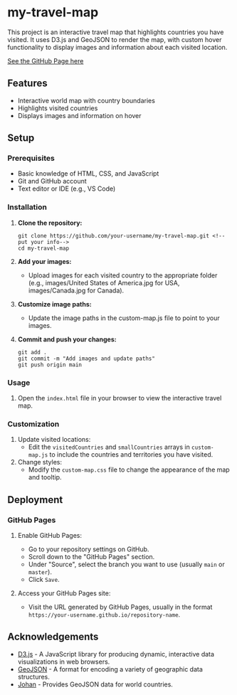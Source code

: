 # my-travel-map

This project is an interactive travel map that highlights countries you have visited. It uses D3.js and GeoJSON to render the map, with custom hover functionality to display images and information about each visited location.

[See the GitHub Page here](https://harmon1713.github.io/my-travel-map/)

## Features
- Interactive world map with country boundaries
- Highlights visited countries
- Displays images and information on hover

## Setup

### Prerequisites
- Basic knowledge of HTML, CSS, and JavaScript
- Git and GitHub account
- Text editor or IDE (e.g., VS Code)

### Installation

1. **Clone the repository:**
   ```
   git clone https://github.com/your-username/my-travel-map.git <!--put your info-->
   cd my-travel-map
   ```

2. **Add your images:**
	- Upload images for each visited country to the appropriate folder (e.g., images/United States of America.jpg for USA, images/Canada.jpg for Canada).

3. **Customize image paths:**
	- Update the image paths in the custom-map.js file to point to your images.

4. **Commit and push your changes:**

   ```
   git add .
   git commit -m "Add images and update paths"
   git push origin main
   ```

### Usage

1. Open the `index.html` file in your browser to view the interactive travel map.

### Customization

1. Update visited locations:
	- Edit the `visitedCountries` and `smallCountries` arrays in `custom-map.js` to include the countries and territories you have visited.
2. Change styles:
	- Modify the `custom-map.css` file to change the appearance of the map and tooltip.

## Deployment

### GitHub Pages

1. Enable GitHub Pages:
	- Go to your repository settings on GitHub.
	- Scroll down to the "GitHub Pages" section.
	- Under "Source", select the branch you want to use (usually `main` or `master`).
	- Click `Save`.

2. Access your GitHub Pages site:
	- Visit the URL generated by GitHub Pages, usually in the format `https://your-username.github.io/repository-name`.


## Acknowledgements
- [D3.js](https://d3js.org/) - A JavaScript library for producing dynamic, interactive data visualizations in web browsers.
- [GeoJSON](https://github.com/geojson) - A format for encoding a variety of geographic data structures.
- [Johan](https://raw.githubusercontent.com/johan/world.geo.json/master/countries.geo.json) - Provides GeoJSON data for world countries.

